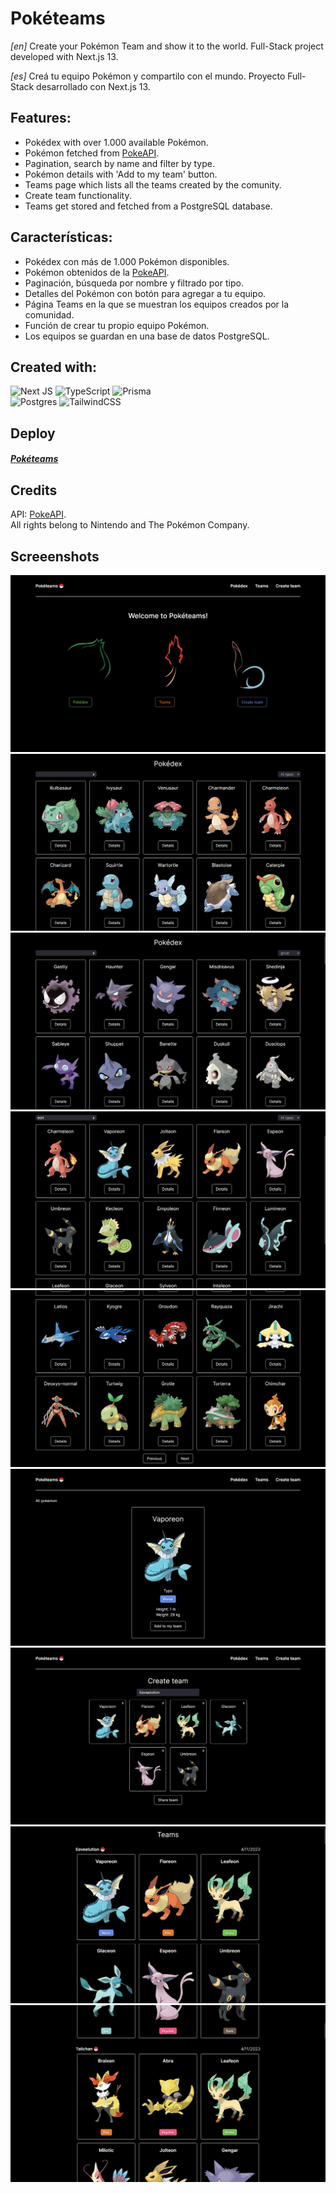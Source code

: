 # Pokéteams

_[en]_ Create your Pokémon Team and show it to the world. Full-Stack project developed with Next.js 13.  

_[es]_ Creá tu equipo Pokémon y compartilo con el mundo. Proyecto Full-Stack desarrollado con Next.js 13.

## Features:
- Pokédex with over 1.000 available Pokémon.
- Pokémon fetched from [PokeAPI](https://pokeapi.co/).
- Pagination, search by name and filter by type.
- Pokémon details with 'Add to my team' button.
- Teams page which lists all the teams created by the comunity.
- Create team functionality.
- Teams get stored and fetched from a PostgreSQL database.
 
## Características:
- Pokédex con más de 1.000 Pokémon disponibles.
- Pokémon obtenidos de la [PokeAPI](https://pokeapi.co/).
- Paginación, búsqueda por nombre y filtrado por tipo.
- Detalles del Pokémon con botón para agregar a tu equipo.
- Página Teams en la que se muestran los equipos creados por la comunidad.
- Función de crear tu propio equipo Pokémon.
- Los equipos se guardan en una base de datos PostgreSQL.

## Created with:
![Next JS](https://img.shields.io/badge/Next-black?style=for-the-badge&logo=next.js&logoColor=white) ![TypeScript](https://img.shields.io/badge/typescript-%23007ACC.svg?style=for-the-badge&logo=typescript&logoColor=white) ![Prisma](https://img.shields.io/badge/Prisma-3982CE?style=for-the-badge&logo=Prisma&logoColor=white)  
![Postgres](https://img.shields.io/badge/postgres-%23316192.svg?style=for-the-badge&logo=postgresql&logoColor=white) ![TailwindCSS](https://img.shields.io/badge/tailwindcss-%2338B2AC.svg?style=for-the-badge&logo=tailwind-css&logoColor=white)

## Deploy
##### [Pokéteams](https://poketeams-nextjs.vercel.app/)

## Credits
API: [PokeAPI](https://pokeapi.co/).  
All rights belong to Nintendo and The Pokémon Company.

## Screeenshots
![](https://github.com/Gonzalo-Coradello/poketeams/blob/main/screenshots/poketeams1.png)
![](https://github.com/Gonzalo-Coradello/poketeams/blob/main/screenshots/poketeams2.png)
![](https://github.com/Gonzalo-Coradello/poketeams/blob/main/screenshots/poketeams3.png)
![](https://github.com/Gonzalo-Coradello/poketeams/blob/main/screenshots/poketeams4.png)
![](https://github.com/Gonzalo-Coradello/poketeams/blob/main/screenshots/poketeams5.png)
![](https://github.com/Gonzalo-Coradello/poketeams/blob/main/screenshots/poketeams6.png)
![](https://github.com/Gonzalo-Coradello/poketeams/blob/main/screenshots/poketeams7.png)
![](https://github.com/Gonzalo-Coradello/poketeams/blob/main/screenshots/poketeams8.png)
![](https://github.com/Gonzalo-Coradello/poketeams/blob/main/screenshots/poketeams9.png)
